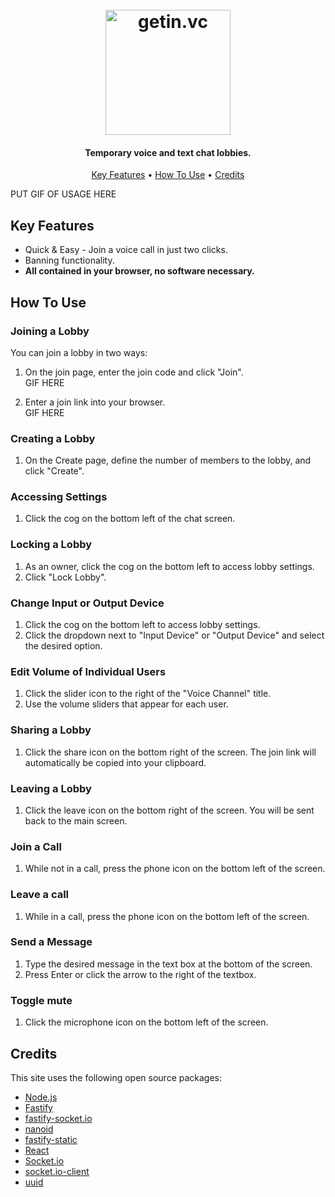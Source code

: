 
<h1 align="center">
  <br>
  <a href="http://getin.vc"><img src="https://user-images.githubusercontent.com/39576123/160253824-593bf53c-57c3-4b02-9631-1d09619dcca2.png" alt="getin.vc" width="200"></a>
</h1>

<h4 align="center">Temporary voice and text chat lobbies.</h4>

<p align="center">
  <a href="#key-features">Key Features</a> •
  <a href="#how-to-use">How To Use</a> •
  <a href="#credits">Credits</a>
</p>

PUT GIF OF USAGE HERE

## Key Features

* Quick & Easy - Join a voice call in just two clicks.
* Banning functionality.
* **All contained in your browser, no software necessary.**

## How To Use

### Joining a Lobby

You can join a lobby in two ways:

1. On the join page, enter the join code and click "Join".
<br>GIF HERE

2. Enter a join link into your browser.
<br>GIF HERE

### Creating a Lobby
1. On the Create page, define the number of members to the lobby, and click "Create".

### Accessing Settings
1. Click the cog on the bottom left of the chat screen. 

### Locking a Lobby
1. As an owner, click the cog on the bottom left to access lobby settings.
2. Click "Lock Lobby".

### Change Input or Output Device
1. Click the cog on the bottom left to access lobby settings.
2. Click the dropdown next to "Input Device" or "Output Device" and select the desired option.

### Edit Volume of Individual Users
1. Click the slider icon to the right of the "Voice Channel" title.
2. Use the volume sliders that appear for each user.

### Sharing a Lobby
1. Click the share icon on the bottom right of the screen. The join link will automatically be copied into your clipboard.

### Leaving a Lobby
1. Click the leave icon on the bottom right of the screen. You will be sent back to the main screen.

### Join a Call
1. While not in a call, press the phone icon on the bottom left of the screen.


### Leave a call
1. While in a call, press the phone icon on the bottom left of the screen.

### Send a Message
1. Type the desired message in the text box at the bottom of the screen.
2. Press Enter or click the arrow to the right of the textbox.

### Toggle mute
1. Click the microphone icon on the bottom left of the screen.



## Credits

This site uses the following open source packages:
<br>
* [Node.js](https://nodejs.org/)
* [Fastify](https://www.fastify.io/)
* [fastify-socket.io](https://github.com/alemagio/fastify-socket.io)
* [nanoid](https://github.com/ai/nanoid)
* [fastify-static](https://github.com/fastify/fastify-static)
* [React](https://reactjs.org/)
* [Socket.io](https://socket.io/)
* [socket.io-client](https://github.com/socketio/socket.io-client)
* [uuid](https://github.com/uuidjs/uuid)

